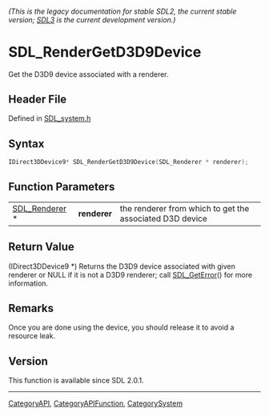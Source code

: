 ###### (This is the legacy documentation for stable SDL2, the current stable version; [SDL3](https://wiki.libsdl.org/SDL3/) is the current development version.)
# SDL_RenderGetD3D9Device

Get the D3D9 device associated with a renderer.

## Header File

Defined in [SDL_system.h](https://github.com/libsdl-org/SDL/blob/SDL2/include/SDL_system.h)

## Syntax

```c
IDirect3DDevice9* SDL_RenderGetD3D9Device(SDL_Renderer * renderer);
```

## Function Parameters

|                                |              |                                                          |
| ------------------------------ | ------------ | -------------------------------------------------------- |
| [SDL_Renderer](SDL_Renderer) * | **renderer** | the renderer from which to get the associated D3D device |

## Return Value

(IDirect3DDevice9 *) Returns the D3D9 device associated with given renderer
or NULL if it is not a D3D9 renderer; call [SDL_GetError](SDL_GetError)()
for more information.

## Remarks

Once you are done using the device, you should release it to avoid a
resource leak.

## Version

This function is available since SDL 2.0.1.

----
[CategoryAPI](CategoryAPI), [CategoryAPIFunction](CategoryAPIFunction), [CategorySystem](CategorySystem)


